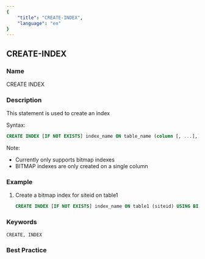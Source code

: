 ```yaml
---
{
    "title": "CREATE-INDEX",
    "language": "en"
}
---
```


## CREATE-INDEX

### Name

CREATE INDEX

### Description

This statement is used to create an index

Syntax:

```sql
CREATE INDEX [IF NOT EXISTS] index_name ON table_name (column [, ...],) [USING BITMAP] [COMMENT 'balabala'];
````
Note:
- Currently only supports bitmap indexes
- BITMAP indexes are only created on a single column

### Example

1. Create a bitmap index for siteid on table1

    ```sql
    CREATE INDEX [IF NOT EXISTS] index_name ON table1 (siteid) USING BITMAP COMMENT 'balabala';
    ````


### Keywords

````text
CREATE, INDEX
````

### Best Practice


